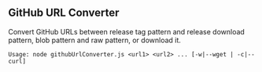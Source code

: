 ## GitHub URL Converter

Convert GitHub URLs between release tag pattern and release download pattern, blob pattern and raw pattern, or download it.

`Usage: node githubUrlConverter.js <url1> <url2> ... [-w|--wget | -c|--curl]`